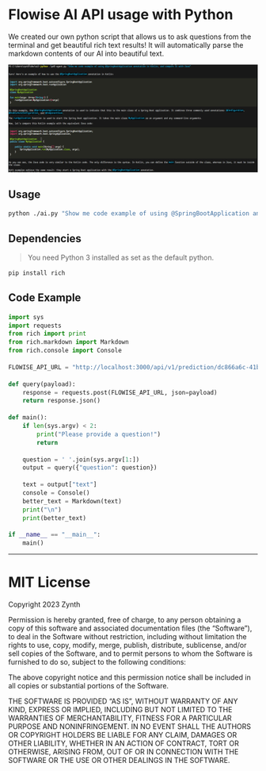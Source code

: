 # Flowise AI API usage with Python

We created our own python script that allows us to ask questions from the terminal and get beautiful rich text results! It will automatically parse the markdown contents of our AI into beautiful text. 

![](docs/screen.png)

## Usage

```bash
python ./ai.py "Show me code example of using @SpringBootApplication annotation in Kotlin, and compare it with Java"
```

## Dependencies

> You need Python 3 installed as set as the default python.

```bash
pip install rich
```

## Code Example

```python
import sys
import requests
from rich import print
from rich.markdown import Markdown
from rich.console import Console

FLOWISE_API_URL = "http://localhost:3000/api/v1/prediction/dc866a6c-41bb-49b4-aa0f-e4c0adbecd53" # Your Flowise API URL here

def query(payload):
    response = requests.post(FLOWISE_API_URL, json=payload)
    return response.json()

def main():
    if len(sys.argv) < 2:
        print("Please provide a question!")
        return

    question = ' '.join(sys.argv[1:])
    output = query({"question": question})

    text = output["text"]
    console = Console()
    better_text = Markdown(text)
    print("\n")
    print(better_text)

if __name__ == "__main__":
    main()

```

-----

# MIT License

Copyright 2023 Zynth

Permission is hereby granted, free of charge, to any person obtaining a copy of this software and associated documentation files (the “Software”), to deal in the Software without restriction, including without limitation the rights to use, copy, modify, merge, publish, distribute, sublicense, and/or sell copies of the Software, and to permit persons to whom the Software is furnished to do so, subject to the following conditions:

The above copyright notice and this permission notice shall be included in all copies or substantial portions of the Software.

THE SOFTWARE IS PROVIDED “AS IS”, WITHOUT WARRANTY OF ANY KIND, EXPRESS OR IMPLIED, INCLUDING BUT NOT LIMITED TO THE WARRANTIES OF MERCHANTABILITY, FITNESS FOR A PARTICULAR PURPOSE AND NONINFRINGEMENT. IN NO EVENT SHALL THE AUTHORS OR COPYRIGHT HOLDERS BE LIABLE FOR ANY CLAIM, DAMAGES OR OTHER LIABILITY, WHETHER IN AN ACTION OF CONTRACT, TORT OR OTHERWISE, ARISING FROM, OUT OF OR IN CONNECTION WITH THE SOFTWARE OR THE USE OR OTHER DEALINGS IN THE SOFTWARE.